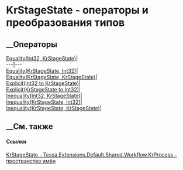 # KrStageState - операторы и преобразования типов
##  __Операторы
[Equality(Int32,
KrStageState)](M_Tessa_Extensions_Default_Shared_Workflow_KrProcess_KrStageState_op_Equality.htm)|  
---|---  
[Equality(KrStageState,
Int32)](M_Tessa_Extensions_Default_Shared_Workflow_KrProcess_KrStageState_op_Equality_1.htm)|  
[Equality(KrStageState,
KrStageState)](M_Tessa_Extensions_Default_Shared_Workflow_KrProcess_KrStageState_op_Equality_2.htm)|  
[Explicit(Int32 to
KrStageState)](M_Tessa_Extensions_Default_Shared_Workflow_KrProcess_KrStageState_op_Explicit.htm)|  
[Explicit(KrStageState to
Int32)](M_Tessa_Extensions_Default_Shared_Workflow_KrProcess_KrStageState_op_Explicit_1.htm)|  
[Inequality(Int32,
KrStageState)](M_Tessa_Extensions_Default_Shared_Workflow_KrProcess_KrStageState_op_Inequality.htm)|  
[Inequality(KrStageState,
Int32)](M_Tessa_Extensions_Default_Shared_Workflow_KrProcess_KrStageState_op_Inequality_1.htm)|  
[Inequality(KrStageState,
KrStageState)](M_Tessa_Extensions_Default_Shared_Workflow_KrProcess_KrStageState_op_Inequality_2.htm)|  
## __См. также
#### Ссылки
[KrStageState -
](T_Tessa_Extensions_Default_Shared_Workflow_KrProcess_KrStageState.htm)
[Tessa.Extensions.Default.Shared.Workflow.KrProcess - пространство
имён](N_Tessa_Extensions_Default_Shared_Workflow_KrProcess.htm)
